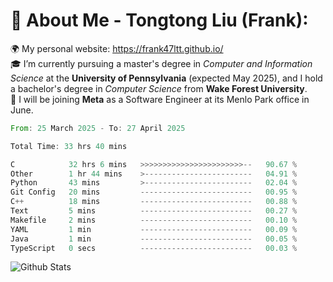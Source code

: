# 💫 About Me - Tongtong Liu (Frank):
🌍 My personal website: https://frank47ltt.github.io/  
🎓 I’m currently pursuing a master's degree in *Computer and Information Science* at the **University of Pennsylvania** (expected May 2025), and I hold a bachelor's degree in *Computer Science* from **Wake Forest University**.  
💼 I will be joining **Meta** as a Software Engineer at its Menlo Park office in June.  


<!--START_SECTION:waka-->

```rust
From: 25 March 2025 - To: 27 April 2025

Total Time: 33 hrs 40 mins

C            32 hrs 6 mins   >>>>>>>>>>>>>>>>>>>>>>>--   90.67 %
Other        1 hr 44 mins    >------------------------   04.91 %
Python       43 mins         >------------------------   02.04 %
Git Config   20 mins         -------------------------   00.95 %
C++          18 mins         -------------------------   00.88 %
Text         5 mins          -------------------------   00.27 %
Makefile     2 mins          -------------------------   00.10 %
YAML         1 min           -------------------------   00.09 %
Java         1 min           -------------------------   00.05 %
TypeScript   0 secs          -------------------------   00.03 %
```

<!--END_SECTION:waka-->


![Github Stats](https://github-readme-stats.vercel.app/api?username=frank47ltt&count_private=true&show_icons=true&include_all_commits=true)
